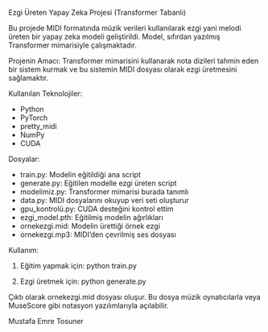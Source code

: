 Ezgi Üreten Yapay Zeka Projesi (Transformer Tabanlı)

Bu projede MIDI formatında müzik verileri kullanılarak ezgi yani melodi üreten bir yapay zeka modeli geliştirildi. Model, sıfırdan yazılmış Transformer mimarisiyle çalışmaktadır.


Projenin Amacı:
Transformer mimarisini kullanarak nota dizileri tahmin eden bir sistem kurmak ve bu sistemin MIDI dosyası olarak ezgi üretmesini sağlamaktır.

Kullanılan Teknolojiler:
- Python
- PyTorch
- pretty_midi
- NumPy
- CUDA

Dosyalar:
- train.py: Modelin eğitildiği ana script
- generate.py: Eğitilen modelle ezgi üreten script
- modelimiz.py: Transformer mimarisi burada tanımlı
- data.py: MIDI dosyalarını okuyup veri seti oluşturur
- gpu_kontrolü.py: CUDA desteğini kontrol ettim
- ezgi_model.pth: Eğitilmiş modelin ağırlıkları
- ornekezgi.mid: Modelin ürettiği örnek ezgi
- ornekezgi.mp3: MIDI’den çevrilmiş ses dosyası 

Kullanım:
1. Eğitim yapmak için:
python train.py

2. Ezgi üretmek için:
python generate.py

Çıktı olarak ornekezgi.mid dosyası oluşur. Bu dosya müzik oynatıcılarla veya MuseScore gibi notasyon yazılımlarıyla açılabilir.

Mustafa Emre Tosuner


